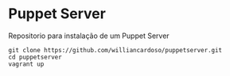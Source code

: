 # Puppet Server
Repositorio para instalação de um Puppet Server

```
git clone https://github.com/williancardoso/puppetserver.git
cd puppetserver
vagrant up
```
